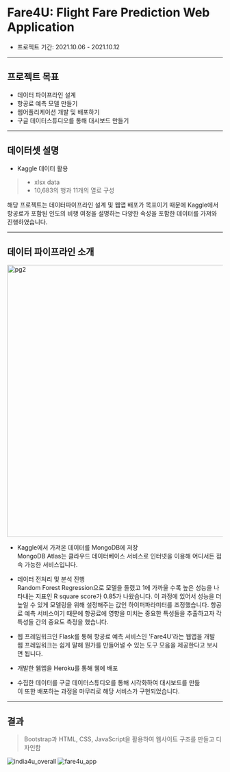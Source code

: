 # Fare4U: Flight Fare Prediction Web Application
- 프로젝트 기간: 2021.10.06 - 2021.10.12
---
## 프로젝트 목표
- 데이터 파이프라인 설계
- 항공료 예측 모델 만들기
- 웹어플리케이션 개발 및 배포하기
- 구글 데이터스튜디오를 통해 대시보드 만들기
---

## 데이터셋 설명
- Kaggle 데이터 활용<br>
> - xlsx data
> - 10,683의 행과 11개의 열로 구성<br>

해당 프로젝트는 데이터파이프라인 설계 및 웹앱 배포가 목표이기 때문에 Kaggle에서 항공료가 포함된 인도의 비행 여정을 설명하는 다양한 속성을 포함한 데이터를 가져와 진행하였습니다.

---
## 데이터 파이프라인 소개
<img width="636" alt="pg2" src="https://user-images.githubusercontent.com/87054081/137450136-2f7e48a0-f963-496e-af4b-9d7a6120b430.PNG"><br>
- Kaggle에서 가져온 데이터를 MongoDB에 저장<br>
MongoDB Atlas는 클라우드 데이터베이스 서비스로 인터넷을 이용해 어디서든 접속 가능한 서비스입니다.

- 데이터 전처리 및 분석 진행<br>
 Random Forest Regression으로 모델을 돌렸고 1에 가까울 수록 높은 성능을 나타내는 지표인 R square score가 0.85가 나왔습니다. 이 과정에 있어서 성능을 더 높일 수 있게 모델링을 위해 설정해주는 값인 하이퍼파라미터를 조정했습니다. 항공료 예측 서비스이기 때문에 항공료에 영향을 미치는 중요한 특성들을 추출하고자 각 특성들 간의 중요도 측정을 했습니다. 

- 웹 프레임워크인 Flask를 통해 항공료 예측 서비스인 'Fare4U'라는 웹앱을 개발<br>
 웹 프레임워크는 쉽게 말해 뭔가를 만들어낼 수 있는 도구 모음을 제공한다고 보시면 됩니다.

- 개발한 웹앱을 Heroku를 통해 웹에 배포
- 수집한 데이터를 구글 데이터스튜디오를 통해 시각화하여 대시보드를 만듦<br>
 이 또한 배포하는 과정을 마무리로 해당 서비스가 구현되었습니다.

---
## 결과
> Bootstrap과 HTML, CSS, JavaScript을 활용하여 웹사이트 구조를 만들고 디자인함

![india4u_overall](https://user-images.githubusercontent.com/87054081/137173265-e5762a67-1807-4846-9929-6653a2c8fc84.gif)
![fare4u_app](https://user-images.githubusercontent.com/87054081/137173788-2bc9c0e3-59ea-4f32-b10f-3547c4b2a442.gif)
